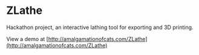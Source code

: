 ZLathe
======

Hackathon project, an interactive lathing tool for exporting and 3D printing.

View a demo at [http://amalgamationofcats.com/ZLathe](http://amalgamationofcats.com/ZLathe)